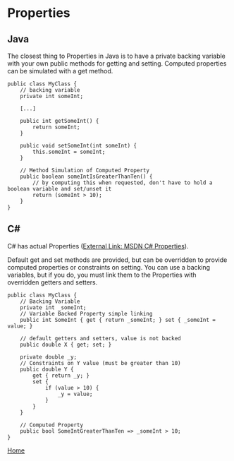 # Properties

## Java

The closest thing to Properties in Java is to have a private backing variable with your own public methods for getting and setting.  Computed properties can be simulated with a get method.

    public class MyClass {
        // backing variable
        private int someInt;

        [...]

        public int getSomeInt() {
            return someInt;
        }

        public void setSomeInt(int someInt) {
            this.someInt = someInt;
        }
        
        // Method Simulation of Computed Property
        public boolean someIntIsGreaterThanTen() {
            // by computing this when requested, don't have to hold a boolean variable and set/unset it
            return (someInt > 10);
        }
    }


## C# 

C# has actual Properties ([External Link: MSDN C# Properties](https://msdn.microsoft.com/en-us/library/x9fsa0sw.aspx)). 

Default get and set methods are provided, but can be overridden to provide computed properties or constraints on setting.  You can use a backing variables, but if you do, you must link them to the Properties with overridden getters and setters.

    public class MyClass {
        // Backing Variable
        private int _someInt;
        // Variable Backed Property simple linking
        public int SomeInt { get { return _someInt; } set { _someInt = value; }
        
        // default getters and setters, value is not backed
        public double X { get; set; }
        
        private double _y;
        // Constraints on Y value (must be greater than 10)
        public double Y {
            get { return _y; }
            set {
                if (value > 10) {
                    _y = value;
                }
            }
        }
        
        // Computed Property
        public bool SomeIntGreaterThanTen => _someInt > 10;
    }

[Home](../README.md)
